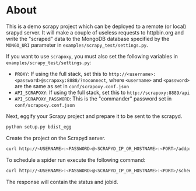 # About
This is a demo scrapy project which can be deployed to a remote (or local) srapyd server. It will make a couple of useless requests to httpbin.org and write the "scraped" data to the MongoDB database specified by the `MONGO_URI` parameter in `examples/scrapy_test/settings.py`.

If you want to use `scrapoxy`, you must also set the following variables in `examples/scrapy_test/settings.py`:

- `PROXY`: If using the full stack, set this to `http://<username>:<password>@scrapoxy:8888/?noconnect`, where `<username>` and `<password>` are the same as set in `conf/scrapoxy.conf.json`
- `API_SCRAPOXY`: If using the full stack, set this to `http://scrapoxy:8889/api`
- `API_SCRAPOXY_PASSWORD`: This is the "commander" password set in `conf/scrapoxy.conf.json`

Next, eggify your Scrapy project and prepare it to be sent to the scrapyd.

```bash
python setup.py bdist_egg
```
Create the project on the Scrapyd server.

```bash
curl http://<USERNAME>:<PASSWORD>@<SCRAPYD_IP_OR_HOSTNAME>:<PORT>/addproject.json -F project=<SCRAPY_PROJECT_NAME> -F version=<VERSION_NO> -F egg=@dist/project-1.0-py3.7.egg
```
To schedule a spider run execute the following command:
```bash
curl http://<USERNAME>:<PASSWORD>@<SCRAPYD_IP_OR_HOSTNAME>:<PORT>/schedule.json -d project=<SCRAPY_PROJECT_NAME> -d spider=<SCRAPY_SPIDER_TO_RUN>
```
The response will contain the status and jobid.
